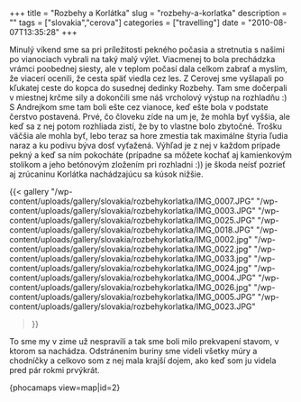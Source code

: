 +++
title = "Rozbehy a Korlátka"
slug = "rozbehy-a-korlatka"
description = ""
tags = ["slovakia","cerova"]
categories = ["travelling"]
date = "2010-08-07T13:35:28"
+++

Minulý víkend sme sa pri príležitosti pekného počasia a stretnutia s našimi po vianociach vybrali na
taký malý výlet. Viacmenej to bola prechádzka vrámci poobednej siesty, ale v teplom počasí dala
celkom zabrať a myslím, že viacerí ocenili, že cesta späť viedla cez les. Z Cerovej sme vyšlapali
po kľukatej ceste do kopca do susednej dedinky Rozbehy. Tam sme dočerpali v miestnej krčme sily a
dokončili sme náš vrcholový výstup na rozhladňu :) S Andrejkom sme tam boli ešte cez vianoce, keď ešte bola v podstate čerstvo postavená. Prvé, čo
človeku zíde na um je, že mohla byť vyššia, ale keď sa z nej potom rozhliada zistí, že by to
vlastne bolo zbytočné. Trošku väčšia ale mohla byť, lebo teraz sa hore zmestia tak maximálne štyria
ľudia naraz a ku podivu býva dosť vyťažená. Výhľad je z nej v každom prípade pekný a keď sa ním
pokocháte (prípadne sa môžete kochať aj kamienkovým stolíkom a jeho betónovým zložením pri
rozhladni :)) je škoda neísť pozrieť aj zrúcaninu Korlátka nachádzajúcu sa kúsok nižšie.

{{< gallery
    "/wp-content/uploads/gallery/slovakia/rozbehykorlatka/IMG_0007.JPG"
    "/wp-content/uploads/gallery/slovakia/rozbehykorlatka/IMG_0003.JPG"
    "/wp-content/uploads/gallery/slovakia/rozbehykorlatka/IMG_0025.JPG"
    "/wp-content/uploads/gallery/slovakia/rozbehykorlatka/IMG_0018.JPG"
    "/wp-content/uploads/gallery/slovakia/rozbehykorlatka/IMG_0002.jpg"
    "/wp-content/uploads/gallery/slovakia/rozbehykorlatka/IMG_0022.jpg"
    "/wp-content/uploads/gallery/slovakia/rozbehykorlatka/IMG_0033.jpg"
    "/wp-content/uploads/gallery/slovakia/rozbehykorlatka/IMG_0024.jpg"
    "/wp-content/uploads/gallery/slovakia/rozbehykorlatka/IMG_0004.JPG"
    "/wp-content/uploads/gallery/slovakia/rozbehykorlatka/IMG_0026.jpg"
    "/wp-content/uploads/gallery/slovakia/rozbehykorlatka/IMG_0005.JPG"
    "/wp-content/uploads/gallery/slovakia/rozbehykorlatka/IMG_0023.JPG"
>}}

To sme my v zime už nespravili a tak sme boli milo prekvapení stavom, v ktorom sa nachádza.
Odstránením buriny sme videli všetky múry a chodníčky a celkovo som z nej mala krajší dojem, ako
keď som ju videla pred pár rokmi prvýkrát.

{phocamaps view=map|id=2}
